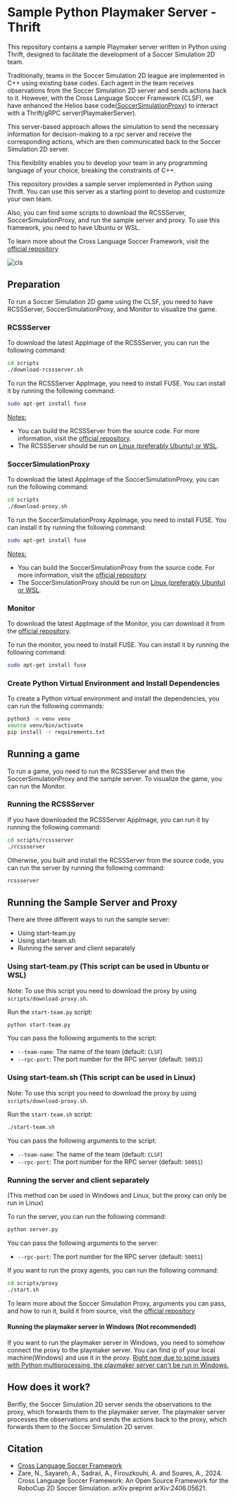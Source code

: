 # Sample Python Playmaker Server - Thrift

This repository contains a sample Playmaker server written in Python using Thrift, designed to facilitate the development of a Soccer Simulation 2D team.

Traditionally, teams in the Soccer Simulation 2D league are implemented in C++ using existing base codes. Each agent in the team receives observations from the Soccer Simulation 2D server and sends actions back to it. However, with the Cross Language Soccer Framework (CLSF), we have enhanced the Helios base code([SoccerSimulationProxy](https://github.com/CLSFramework/soccer-simulation-proxy)) to interact with a Thrift/gRPC server(PlaymakerServer). 

This server-based approach allows the simulation to send the necessary information for decision-making to a rpc server and receive the corresponding actions, which are then communicated back to the Soccer Simulation 2D server.

This flexibility enables you to develop your team in any programming language of your choice, breaking the constraints of C++.

This repository provides a sample server implemented in Python using Thrift. You can use this server as a starting point to develop and customize your own team.

Also, you can find some scripts to download the RCSSServer, SoccerSimulationProxy, and run the sample server and proxy. To use this framework, you need to have Ubuntu or WSL.

To learn more about the Cross Language Soccer Framework, visit the [official repository](https://github.com/CLSFramework/cross-language-soccer-framework/wiki)

![cls](https://github.com/user-attachments/assets/4daee216-1479-4acd-88f2-9e772b8c7837)

## Preparation

To run a Soccer Simulation 2D game using the CLSF, you need to have RCSSServer, SoccerSimulationProxy, and Monitor to visualize the game.

### RCSSServer
To download the latest AppImage of the RCSSServer,  you can run the following command:

```bash
cd scripts
./download-rcssserver.sh
```

To run the RCSSServer AppImage, you need to install FUSE. You can install it by running the following command:

```bash
sudo apt-get install fuse
```

<u>Notes:</u>
- You can build the RCSSServer from the source code. For more information, visit the [official repository](https://github.com/rcsoccersim/rcssserver).
- The RCSSServer should be run on <u>Linux (preferably Ubuntu) or WSL</u>.



### SoccerSimulationProxy

To download the latest AppImage of the SoccerSimulationProxy, you can run the following command:

```bash
cd scripts
./download-proxy.sh
```

To run the SoccerSimulationProxy AppImage, you need to install FUSE. You can install it by running the following command:

```bash
sudo apt-get install fuse
```

<u>Notes:</u>
- You can build the SoccerSimulationProxy from the source code. For more information, visit the [official repository](https://github.com/CLSFramework/soccer-simulation-proxy)
- The SoccerSimulationProxy should be run on <u>Linux (preferably Ubuntu) or WSL</u>.

### Monitor

To download the latest AppImage of the Monitor, you can download it from the [official repository](https://github.com/rcsoccersim/rcssmonitor/releases).

To run the monitor, you need to install FUSE. You can install it by running the following command:

```bash
sudo apt-get install fuse
```

### Create Python Virtual Environment and Install Dependencies

To create a Python virtual environment and install the dependencies, you can run the following commands:

```bash
python3 -m venv venv
source venv/bin/activate
pip install -r requirements.txt
```

## Running a game

To run a game, you need to run the RCSSServer and then the SoccerSimulationProxy and the sample server. To visualize the game, you can run the Monitor.

### Running the RCSSServer
If you have downloaded the RCSSServer AppImage, you can run it by running the following command:

```bash
cd scripts/rcssserver
./rcssserver
```

Otherwise, you built and install the RCSSServer from the source code, you can run the server by running the following command:

```bash
rcssserver
```

## Running the Sample Server and Proxy

There are three different ways to run the sample server:

- Using start-team.py
- Using start-team.sh
- Running the server and client separately

### Using start-team.py (This script can be used in Ubuntu or WSL)

Note: To use this script you need to download the proxy by using `scripts/download-proxy.sh`.

Run the `start-team.py` script:

```bash
python start-team.py
```

You can pass the following arguments to the script:
- `--team-name`: The name of the team (default: `CLSF`)
- `--rpc-port`: The port number for the RPC server (default: `50051`)

### Using start-team.sh (This script can be used in Linux)

Note: To use this script you need to download the proxy by using `scripts/download-proxy.sh`.

Run the `start-team.sh` script:

```bash
./start-team.sh
```

You can pass the following arguments to the script:
- `--team-name`: The name of the team (default: `CLSF`)
- `--rpc-port`: The port number for the RPC server (default: `50051`)

### Running the server and client separately 

(This method can be used in Windows and Linux, but the proxy can only be run in Linux)

To run the server, you can run the following command:

```bash
python server.py
```

You can pass the following arguments to the server:
- `--rpc-port`: The port number for the RPC server (default: `50051`)

If you want to run the proxy agents, you can run the following command:

```bash
cd scripts/proxy
./start.sh
```

To learn more about the Soccer Simulation Proxy, arguments you can pass, and how to run it, build it from source, visit the [official repository](https://github.com/CLSFramework/soccer-simulation-proxy)

#### Running the playmaker server in Windows (Not recommended)
If you want to run the playmaker server in Windows, you need to somehow connect the proxy to the playmaker server. You can find ip of your local machine(Windows) and use it in the proxy.
<u>Right now due to some issues with Python multiprocessing, the playmaker server can't be run in Windows.</u>

## How does it work?
Berifly, the Soccer Simulation 2D server sends the observations to the proxy, which forwards them to the playmaker server. The playmaker server processes the observations and sends the actions back to the proxy, which forwards them to the Soccer Simulation 2D server.

## Citation

- [Cross Language Soccer Framework](https://arxiv.org/pdf/2406.05621)
- Zare, N., Sayareh, A., Sadraii, A., Firouzkouhi, A. and Soares, A., 2024. Cross Language Soccer Framework: An Open Source Framework for the RoboCup 2D Soccer Simulation. arXiv preprint arXiv:2406.05621.
